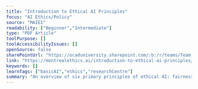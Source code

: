 ```yaml
---
title: "Introduction to Ethical AI Principles"
focus: "AI Ethics/Policy"
source: "MAIEI"
readability: ["Beginner","Intermediate"]
type: "PDF Article"
toolPurpose: []
toolAccessibilityIssues: []
openSource: false
sharePointUrl: "https://ocaduniversity.sharepoint.com/:b:/r/teams/Team_WeCount/Shared%20Documents/Resources%20and%20Tools/Literature%20(curated)/Introduction%20to%20Ethical%20AI%20Principles.pdf?csf=1&web=1&e=gzwzvb"
link: "https://montrealethics.ai/introduction-to-ethical-ai-principles/"
keywords: []
learnTags: ["basicAI","ethics","researchCentre"]
summary: "An overview of six primary principles of ethical AI: fairness, accountability, human agency, transparency, privacy and respect to human rights. "
---
```


